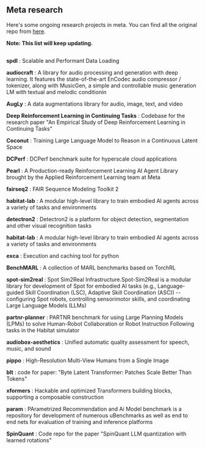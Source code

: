 ## Meta research

Here's some ongoing research projects in meta. You can find all the original repo from [here](https://github.com/facebookresearch).

**Note: This list will keep updating.**
## 

**spdl** : Scalable and Performant Data Loading


**audiocraft** : A library for audio processing and generation with deep learning. It features the state-of-the-art EnCodec audio compressor / tokenizer, along with MusicGen, a simple and controllable music generation LM with textual and melodic conditionin


**AugLy** : A data augmentations library for audio, image, text, and video


**Deep Reinforcement Learning in Continuing Tasks** : Codebase for the research paper "An Empirical Study of Deep Reinforcement Learning in Continuing Tasks"


**Coconut** : Training Large Language Model to Reason in a Continuous Latent Space


**DCPerf** : DCPerf benchmark suite for hyperscale cloud applications


**Pearl** : A Production-ready Reinforcement Learning AI Agent Library brought by the Applied Reinforcement Learning team at Meta


**fairseq2** : FAIR Sequence Modeling Toolkit 2


**habitat-lab** : A modular high-level library to train embodied AI agents across a variety of tasks and environments

**detectron2** : Detectron2 is a platform for object detection, segmentation and other visual recognition tasks

**habitat-lab** : A modular high-level library to train embodied AI agents across a variety of tasks and environments

**exca** : Execution and caching tool for python

**BenchMARL** : A collection of MARL benchmarks based on TorchRL

**spot-sim2real** : Spot Sim2Real Infrastructure.Spot-Sim2Real is a modular library for development of Spot for embodied AI tasks (e.g., Language-guided Skill Coordination (LSC), Adaptive Skill Coordination (ASC)) -- configuring Spot robots, controlling sensorimotor skills, and coordinating Large Language Models (LLMs)

**partnr-planner** : PARTNR benchmark for using Large Planning Models (LPMs) to solve Human-Robot Collaboration or Robot Instruction Following tasks in the Habitat simulator

**audiobox-aesthetics** : Unified automatic quality assessment for speech, music, and sound

**pippo** : High-Resolution Multi-View Humans from a Single Image

**blt** : code for paper: "Byte Latent Transformer: Patches Scale Better Than Tokens"

**xformers** : Hackable and optimized Transformers building blocks, supporting a composable construction 

**param** : PArametrized Recommendation and Ai Model benchmark is a repository for development of numerous uBenchmarks as well as end to end nets for evaluation of training and inference platforms

**SpinQuant** : Code repo for the paper "SpinQuant LLM quantization with learned rotations"
